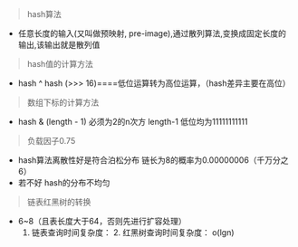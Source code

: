 >hash算法
* 任意长度的输入(又叫做预映射, pre-image),通过散列算法,变换成固定长度的输出,该输出就是散列值
> hash值的计算方法  
* hash ^ hash (>>> 16)====低位运算转为高位运算，（hash差异主要在高位）  
> 数组下标的计算方法  
* hash & (length - 1)  必须为2的n次方  length-1 低位均为11111111111  
> 负载因子0.75  
* hash算法离散性好是符合泊松分布 链长为8的概率为0.00000006（千万分之6）
* 若不好 hash的分布不均匀 
> 链表红黑树的转换
* 6~8（且表长度大于64，否则先进行扩容处理）
    1. 链表查询时间复杂度：    2. 红黑树查询时间复杂度： o(lgn)